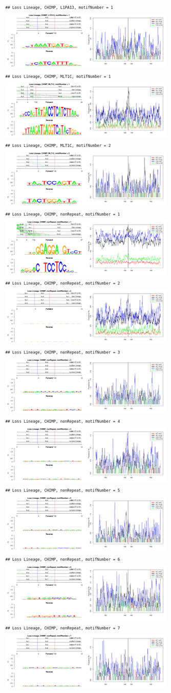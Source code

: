 

```
## Loss Lineage, CHIMP, L1PA13, motifNumber = 1
```

![plot of chunk motifPValues](figure/motifPValues-1.png) 

```
## Loss Lineage, CHIMP, MLT1C, motifNumber = 1
```

![plot of chunk motifPValues](figure/motifPValues-2.png) 

```
## Loss Lineage, CHIMP, MLT1C, motifNumber = 2
```

![plot of chunk motifPValues](figure/motifPValues-3.png) 

```
## Loss Lineage, CHIMP, nonRepeat, motifNumber = 1
```

![plot of chunk motifPValues](figure/motifPValues-4.png) 

```
## Loss Lineage, CHIMP, nonRepeat, motifNumber = 2
```

![plot of chunk motifPValues](figure/motifPValues-5.png) 

```
## Loss Lineage, CHIMP, nonRepeat, motifNumber = 3
```

![plot of chunk motifPValues](figure/motifPValues-6.png) 

```
## Loss Lineage, CHIMP, nonRepeat, motifNumber = 4
```

![plot of chunk motifPValues](figure/motifPValues-7.png) 

```
## Loss Lineage, CHIMP, nonRepeat, motifNumber = 5
```

![plot of chunk motifPValues](figure/motifPValues-8.png) 

```
## Loss Lineage, CHIMP, nonRepeat, motifNumber = 6
```

![plot of chunk motifPValues](figure/motifPValues-9.png) 

```
## Loss Lineage, CHIMP, nonRepeat, motifNumber = 7
```

![plot of chunk motifPValues](figure/motifPValues-10.png) 
  
